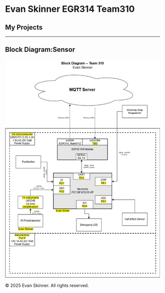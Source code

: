 # Evan Skinner EGR314 Team310

## My Projects

---

## Block Diagram:Sensor

 ![Block Diagram](Skinner310.drawio.png)

 <!-- ![Concept Sketch](https://github.com/ASU-EGR314-2025-S-310/ASU-EGR314-2025-S-310.github.io/blob/main/assets/Concept_Model.JPG?raw=true) -->

&copy; 2025 Evan Skinner. All rights reserved.

<!-- C:\Users\Evan Skinner\Documents\GitHub\EvanSkinner1.github.io\Skinner310.drawio.png -->